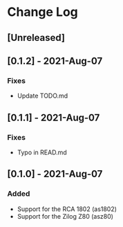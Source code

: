 # Change Log

## [Unreleased]

## [0.1.2] - 2021-Aug-07
### Fixes
- Update TODO.md

## [0.1.1] - 2021-Aug-07
### Fixes
- Typo in READ.md

## [0.1.0] - 2021-Aug-07
### Added
- Support for the RCA 1802 (as1802)
- Support for the Zilog Z80 (asz80)
